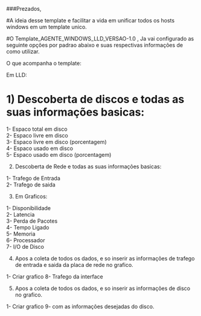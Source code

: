 
###Prezados,<br /> 

#A ideia desse template e facilitar a vida em unificar todos os hosts windows em um template unico.<br /> 

#O Template_AGENTE_WINDOWS_LLD_VERSAO-1.0 , Ja vai configurado as seguinte opções por padrao abaixo e suas respectivas informações de como utilizar.<br /> 

O que acompanha o template:<br /> 

Em LLD:

# 1) Descoberta de discos e todas as suas informações basicas:<br /> 

1- Espaco total em disco<br /> 
2- Espaco livre em disco<br /> 
3- Espaco livre em disco (porcentagem)<br /> 
4- Espaco usado em disco<br /> 
5- Espaco usado em disco (porcentagem)<br /> 

2) Descoberta de Rede e todas as suas informações basicas:<br /> 

1- Trafego de Entrada<br /> 
2- Trafego de saida<br /> 

3) Em Graficos:<br /> 

1- Disponibilidade<br />
2- Latencia<br /> 
3- Perda de Pacotes<br /> 
4- Tempo Ligado<br /> 
5- Memoria<br /> 
6- Processador<br /> 
7- I/O de Disco<br /> 

4) Apos a coleta de todos os dados, e so inserir as informações de trafego de entrada e saida da placa de rede no grafico.<br /> 

1- Criar grafico 8- Trafego da interface <br /> 

5) Apos a coleta de todos os dados, e so inserir as informações de disco no grafico.<br /> 

1- Criar grafico 9- com as informações desejadas do disco.<br /> 


